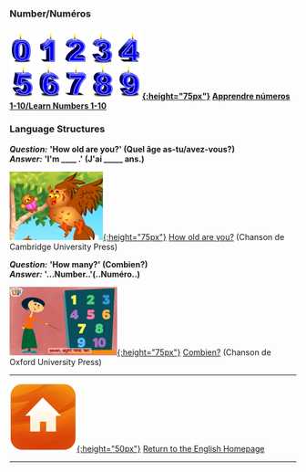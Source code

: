 <head>
<!-- Global site tag (gtag.js) - Google Analytics -->
<script async src="https://www.googletagmanager.com/gtag/js?id=UA-160613202-1"></script>
<script>
  window.dataLayer = window.dataLayer || [];
  function gtag(){dataLayer.push(arguments);}
  gtag('js', new Date());
  gtag('config', 'UA-160613202-1');
</script>
</head>

### Number/Numéros

#### [![numb2](/images/numb2.PNG){:height="75px"}](https://1blockatatime.github.io/English/Number_I) [Apprendre números 1-10/Learn Numbers 1-10](https://1blockatatime.github.io/English/Number_I)   

### Language Structures

***Question:*** **'How old are you?' (Quel âge as-tu/avez-vous?)**  
***Answer:*** **'I'm ____ .' (J'ai _____ ans.)**

[![hoaykb](/images/hoaykb.png){:height="75px"}](https://www.youtube.com/watch?v=--O_H6PU0ZA) [How old are you?](https://www.youtube.com/watch?v=--O_H6PU0ZA) (Chanson de Cambridge University Press)  

***Question:*** **'How many?' (Combien?)**  
***Answer:*** **'...Number..'(..Numéro..)**

[![oxeuhm](/images/oxeuhm.PNG){:height="75px"}](https://www.youtube.com/watch?v=G3zaC5onBvM) [Combien?](https://www.youtube.com/watch?v=G3zaC5onBvM) (Chanson de Oxford University Press)  

***

[![home](/images/home.png){:height="50px"}](https://1blockatatime.github.io/English) [Return to the English Homepage](https://1blockatatime.github.io/English)

***
